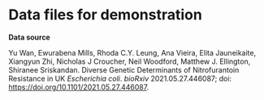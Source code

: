 # Data files for demonstration

<!-- Creation: 1 Aug 2021 -->

**Data source**

Yu Wan, Ewurabena Mills, Rhoda C.Y. Leung, Ana Vieira, Elita  Jauneikaite, Xiangyun Zhi, Nicholas J Croucher, Neil Woodford, Matthew  J. Ellington, Shiranee Sriskandan. Diverse Genetic Determinants of  Nitrofurantoin Resistance in UK *Escherichia coli*. *bioRxiv* 2021.05.27.446087; doi: https://doi.org/10.1101/2021.05.27.446087.
